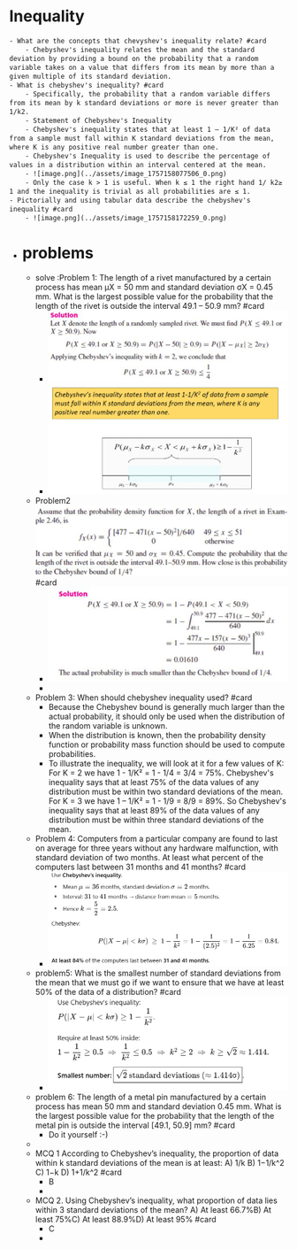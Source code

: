 # Inequality
	- What are the concepts that chevyshev's inequality relate? #card
		- Chebyshev's inequality relates the mean and the standard deviation by providing a bound on the probability that a random variable takes on a value that differs from its mean by more than a given multiple of its standard deviation.
	- What is chebyshev's inequality? #card
		- Specifically, the probability that a random variable differs from its mean by k standard deviations or more is never greater than 1/k2.
		- Statement of Chebyshev's Inequality
		- Chebyshev's inequality states that at least 1 – 1/K² of data from a sample must fall within K standard deviations from the mean, where K is any positive real number greater than one.
		- Chebyshev's Inequality is used to describe the percentage of values in a distribution within an interval centered at the mean.
		- ![image.png](../assets/image_1757158077506_0.png)
		- Only the case k > 1 is useful. When k ≤ 1 the right hand 1/ k2≥ 1 and the inequality is trivial as all probabilities are ≤ 1.
	- Pictorially and using tabular data describe the chebyshev's inequality #card
		- ![image.png](../assets/image_1757158172259_0.png)
- # problems
	- solve :Problem 1: The length of a rivet manufactured by a certain process has mean μX = 50 mm and standard deviation σX = 0.45 mm. What is the largest possible value for the probability that the length of the rivet is outside the interval 49.1 – 50.9 mm? #card
		- ![image.png](../assets/image_1757158286039_0.png)
		- ![image.png](../assets/image_1757158329073_0.png)
	- Problem2
	  ![image.png](../assets/image_1757158364512_0.png)
	  #card
		- ![image.png](../assets/image_1757158384237_0.png)
		-
	- Problem 3: When should chebyshev inequality used? #card
		- Because the Chebyshev bound is generally much larger than the actual probability, it should only be used when the distribution of the random variable is unknown.
		- When the distribution is known, then the probability density function or probability mass function should be used to compute probabilities.
		- To illustrate the inequality, we will look at it for a few values of K:
		  For K = 2 we have 1 - 1/K² = 1 - 1/4 = 3/4 = 75%. Chebyshev's inequality says that at least 75% of the data values of any distribution must be within two standard deviations of the mean.
		  For K = 3 we have 1 – 1/K² = 1 - 1/9 = 8/9 = 89%. So Chebyshev's inequality says that at least 89% of the data values of any distribution must be within three standard deviations of the mean.
	- Problem 4: Computers from a particular company are found to last on average for three years without any hardware malfunction, with standard deviation of two months. At least what percent of the computers last between 31 months and 41 months? #card
		- ![image.png](../assets/image_1757158646071_0.png)
	- problem5: What is the smallest number of standard deviations from the mean that we must go if we want to ensure that we have at least 50% of the data of a distribution? #card
		- ![image.png](../assets/image_1757158720351_0.png)
	- problem 6: The length of a metal pin manufactured by a certain process has mean 50 mm and standard deviation 0.45 mm. What is the largest possible value for the probability that the length of the metal pin is outside the interval [49.1, 50.9] mm? #card
		- Do it yourself :-)
	-
	- MCQ 1 According to Chebyshev’s inequality, the proportion of data within k standard deviations of the mean is at least:
	  A) 1/k
	  B) 1−1/k^2
	  C) 1−k
	  D) 1+1/k^2
	  #card
		- B
		-
	- MCQ 2. Using Chebyshev’s inequality, what proportion of data lies within 3 standard deviations of the mean?
	  A) At least 66.7%B) At least 75%C) At least 88.9%D) At least 95% #card
		- C
		-